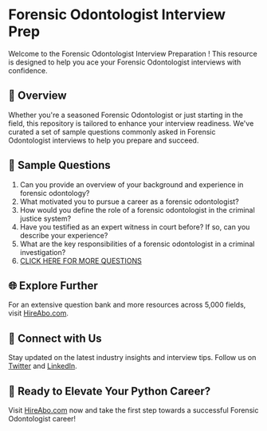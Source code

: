 # Forensic Odontologist Interview Prep

Welcome to the Forensic Odontologist Interview Preparation ! This resource is designed to help you ace your Forensic Odontologist interviews with confidence.

## 🚀 Overview

Whether you're a seasoned Forensic Odontologist or just starting in the field, this repository is tailored to enhance your interview readiness. We've curated a set of sample questions commonly asked in Forensic Odontologist interviews to help you prepare and succeed.

## 📝 Sample Questions

1. Can you provide an overview of your background and experience in forensic odontology?
2. What motivated you to pursue a career as a forensic odontologist?
3. How would you define the role of a forensic odontologist in the criminal justice system?
4. Have you testified as an expert witness in court before? If so, can you describe your experience?
5. What are the key responsibilities of a forensic odontologist in a criminal investigation?
6. [CLICK HERE FOR MORE QUESTIONS](https://hireabo.com/job/9_4_4/Forensic%20Odontologist)

## 🌐 Explore Further

For an extensive question bank and more resources across 5,000 fields, visit [HireAbo.com](https://www.hireabo.com).

## 📱 Connect with Us

Stay updated on the latest industry insights and interview tips. Follow us on [Twitter](https://twitter.com/hireabo) and [LinkedIn](https://www.linkedin.com/in/hire-abo-3609972a8/).

## 🚀 Ready to Elevate Your Python Career?

Visit [HireAbo.com](https://www.hireabo.com) now and take the first step towards a successful Forensic Odontologist career!